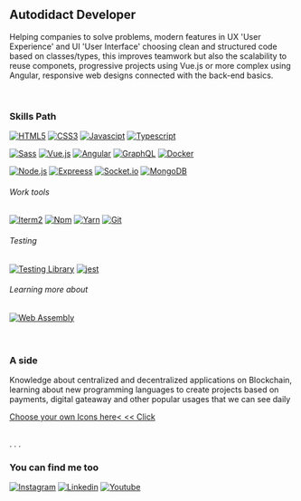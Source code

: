 <!-- The "#" is a default config to give text sizes at this documemt, put more "###" to see changes in size-->

## Autodidact Developer

<!-- We need to put <p> between our text description to write semantically correct or avoid syntax errors -->

<p>Helping companies to solve problems, modern features in UX 'User Experience' and UI 'User Interface' choosing clean and structured code based on classes/types, this improves teamwork but also the scalability to reuse componets, progressive projects using Vue.js or more complex using Angular, responsive web designs connected with the back-end basics.</p><br>

<!--
**escummy/escummy** is a ✨ _special_ ✨ repository because its `README.md` (this file) appears on your GitHub profile -->

### Skills Path
<!-- Follow the examples 

1. [![HTML5] To indicate a name of languague before start
2. (https://img.shields.io/badge/ To start action badge effect
3. HTML5-232F3E?style=for-the-badge&logo= To indicate name of icon written HTML5- icon color 232F3E and (badge style) ?style=for-the-badge&logo
4. html5&logoColor=E34F26&labelColor=101010)]() To describe name&logoColor = Then you indicte logo color 34F26 and background color &labelColor=101010)]()

-->

<!-- Only <br> works to make inline SPACES on reedme.md [if you know other correct mode let me know in a commit] -->

[![HTML5](https://img.shields.io/badge/HTML5-232F3E?style=for-the-badge&logo=html5&logoColor=E34F26&labelColor=101010)]()
[![CSS3](https://img.shields.io/badge/CSS3-232F3E?style=for-the-badge&logo=css3&logoColor=4A90E2&labelColor=101010)]()
[![Javascipt](https://img.shields.io/badge/JavaScript-232F3E?style=for-the-badge&logo=javascript&logoColor=F7DF1E&labelColor=101010)]()
[![Typescript](https://img.shields.io/badge/TypeScript-232F3E?style=for-the-badge&logo=typescript&logoColor=0067C5&labelColor=101010)]()<br>

[![Sass](https://img.shields.io/badge/Sass-232F3E?style=for-the-badge&logo=sass&logoColor=CC6699&labelColor=101010)]()
[![Vue.js](https://img.shields.io/badge/Vue.js-232F3E?style=for-the-badge&logo=vue.js&logoColor=4FC08D&labelColor=101010)]()
[![Angular](https://img.shields.io/badge/Angular-232F3E?style=for-the-badge&logo=angular&logoColor=DD0031&labelColor=101010)]()
[![GraphQL](https://img.shields.io/badge/GraphQL-232F3E?style=for-the-badge&logo=graphql&logoColor=E10098&labelColor=101010)]()
[![Docker](https://img.shields.io/badge/Docker-232F3E?style=for-the-badge&logo=docker&logoColor=2496ED&labelColor=101010)]()<br>

[![Node.js](https://img.shields.io/badge/Node.js-232F3E?style=for-the-badge&logo=node.js&logoColor=339933&labelColor=101010)]()
[![Expreess](https://img.shields.io/badge/Express-232F3E?style=for-the-badge&logo=express&logoColor=ffffff&labelColor=101010)]()
[![Socket.io](https://img.shields.io/badge/Socket.io-232F3E?style=for-the-badge&logo=socket.io&logoColor=FFFFFF&labelColor=101010)]()
[![MongoDB](https://img.shields.io/badge/MongoDB-232F3E?style=for-the-badge&logo=mongodb&logoColor=47A248&labelColor=101010)]()

###### Work tools

[![Iterm2](https://img.shields.io/badge/Iterm2-232F3E?style=for-the-badge&logo=iterm2&logoColor=ffffff&labelColor=101010)]()
[![Npm](https://img.shields.io/badge/Npm-232F3E?style=for-the-badge&logo=npm&logoColor=101010&labelColor=101010)]()
[![Yarn](https://img.shields.io/badge/Yarn-232F3E?style=for-the-badge&logo=yarn&logoColor=2C8EBB&labelColor=101010)]()
[![Git](https://img.shields.io/badge/Git-232F3E?style=for-the-badge&logo=git&logoColor=F05032&labelColor=101010)]()

###### Testing

[![Testing Library](https://img.shields.io/badge/Testing_Library-232F3E?style=for-the-badge&logo=testinglibrary&logoColor=FA5C5C&labelColor=101010)]()
[![jest](https://img.shields.io/badge/Jest-232F3E?style=for-the-badge&logo=jest&logoColor=6BD80B&labelColor=101010)]()<br>

###### Learning more about

[![Web Assembly](https://img.shields.io/badge/WebAssembly-232F3E?style=for-the-badge&logo=webassembly&logoColor=654FF0&labelColor=101010)]()<br><br><br>
### A side

<p>Knowledge about centralized and decentralized applications on Blockchain, learning about new programming languages to create projects based on payments, digital gateaway and other popular usages that we can see daily</p>

<!-- if we write the atribute target="_blank" to open the link in a new window, doesn't work but doesn't matther -->

<a href="https://simpleicons.org/" target="_blank">Choose your own Icons here< << Click</a><br><br>

<p>. . .</p>

### You can find me too

[![Instagram](https://img.shields.io/badge/@escummy-232F3E?style=for-the-badge&logo=instagram&logoColor=E4405F&labelColor=101010)]()
[![Linkedin](https://img.shields.io/badge/Gonzalo_Cugiani-232F3E?style=for-the-badge&logo=linkedin&logoColor=0A66C2&labelColor=101010)]()
[![Youtube](https://img.shields.io/badge/Gonzalo_Cugiani-232F3E?style=for-the-badge&logo=youtube&logoColor=FF0000&labelColor=101010)]()
